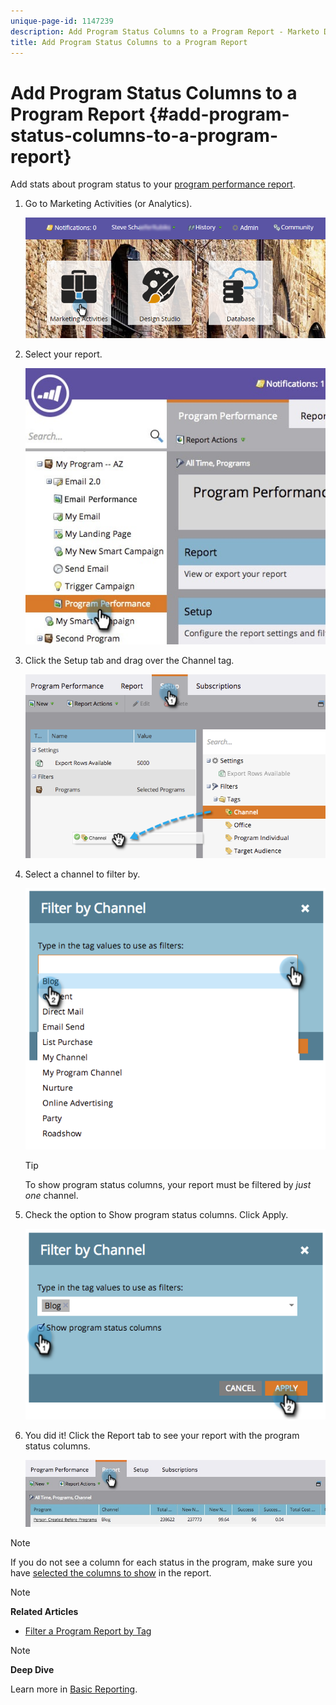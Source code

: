 ```yaml
---
unique-page-id: 1147239
description: Add Program Status Columns to a Program Report - Marketo Docs - Product Documentation
title: Add Program Status Columns to a Program Report
---
```


# Add Program Status Columns to a Program Report {#add-program-status-columns-to-a-program-report}

Add stats about program status to your [program performance report](create-a-program-performance-report.md).

1. Go to Marketing Activities (or Analytics). 

   ![](assets/login-marketing-activities-2.png)

1. Select your report.

   ![](assets/emailperformance.jpg)

1. Click the Setup tab and drag over the Channel tag.

   ![](assets/image2014-9-23-16-3a26-3a38.png)

1. Select a channel to filter by.

   ![](assets/image2014-9-23-16-3a26-3a48.png)

   >[!TIP]
   >
   >To show program status columns, your report must be filtered by *just one* channel.

1. Check the option to Show program status columns. Click Apply.

   ![](assets/image2014-9-23-16-3a26-3a53.png)

1. You did it! Click the Report tab to see your report with the program status columns.

   ![](assets/programreport.jpg)

>[!NOTE]
>
>If you do not see a column for each status in the program, make sure you have [selected the columns to show](../../../../product-docs/reporting/basic-reporting/editing-reports/select-report-columns.md) in the report.

>[!NOTE]
>
>**Related Articles**
>
>* [Filter a Program Report by Tag](filter-a-program-report-by-tag.md)
>

>[!NOTE]
>
>**Deep Dive**
>
>Learn more in [Basic Reporting](http://docs.marketo.com/display/docs/basic+reporting).

